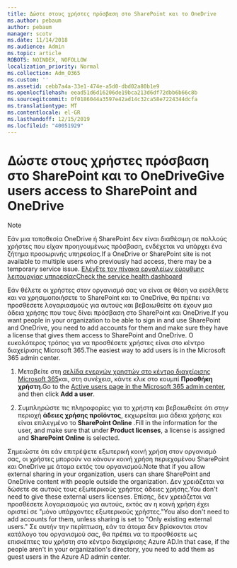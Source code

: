 ```yaml
---
title: Δώστε στους χρήστες πρόσβαση στο SharePoint και το OneDrive
ms.author: pebaum
author: pebaum
manager: scotv
ms.date: 11/14/2018
ms.audience: Admin
ms.topic: article
ROBOTS: NOINDEX, NOFOLLOW
localization_priority: Normal
ms.collection: Adm_O365
ms.custom: ''
ms.assetid: cebb7a4a-33e1-474e-a5d0-dbd02a80b1e9
ms.openlocfilehash: eead51d6d16206de19bca213d6df72dbb6b66c8b
ms.sourcegitcommit: 0f0186044a3597e42ad14c32ca58e7224344dcfa
ms.translationtype: MT
ms.contentlocale: el-GR
ms.lasthandoff: 12/15/2019
ms.locfileid: "40051929"
---
```

# <a name="give-users-access-to-sharepoint-and-onedrive"></a><span data-ttu-id="154b0-102">Δώστε στους χρήστες πρόσβαση στο SharePoint και το OneDrive</span><span class="sxs-lookup"><span data-stu-id="154b0-102">Give users access to SharePoint and OneDrive</span></span>

> [!NOTE]
> <span data-ttu-id="154b0-103">Εάν μια τοποθεσία OneDrive ή SharePoint δεν είναι διαθέσιμη σε πολλούς χρήστες που είχαν προηγουμένως πρόσβαση, ενδέχεται να υπάρχει ένα ζήτημα προσωρινής υπηρεσίας.</span><span class="sxs-lookup"><span data-stu-id="154b0-103">If a OneDrive or SharePoint site is not available to multiple users who previously had access, there may be a temporary service issue.</span></span> [<span data-ttu-id="154b0-104">Ελέγξτε τον πίνακα εργαλείων εύρυθμης λειτουργίας υπηρεσίας</span><span class="sxs-lookup"><span data-stu-id="154b0-104">Check the service health dashboard</span></span>](https://portal.office.com/adminportal/home#/servicehealth)
  
<span data-ttu-id="154b0-105">Εάν θέλετε οι χρήστες στον οργανισμό σας να είναι σε θέση να εισέλθετε και να χρησιμοποιήσετε το SharePoint και το OneDrive, θα πρέπει να προσθέσετε λογαριασμούς για αυτούς και βεβαιωθείτε ότι έχουν μια άδεια χρήσης που τους δίνει πρόσβαση στο SharePoint και OneDrive.</span><span class="sxs-lookup"><span data-stu-id="154b0-105">If you want people in your organization to be able to sign in and use SharePoint and OneDrive, you need to add accounts for them and make sure they have a license that gives them access to SharePoint and OneDrive.</span></span> <span data-ttu-id="154b0-106">Ο ευκολότερος τρόπος για να προσθέσετε χρήστες είναι στο κέντρο διαχείρισης Microsoft 365.</span><span class="sxs-lookup"><span data-stu-id="154b0-106">The easiest way to add users is in the Microsoft 365 admin center.</span></span>
  
1. <span data-ttu-id="154b0-107">Μεταβείτε στη [σελίδα ενεργών χρηστών στο κέντρο διαχείρισης Microsoft 365](https://portal.office.com/adminportal/home#/users)και, στη συνέχεια, κάντε κλικ στο κουμπί **Προσθήκη χρήστη**.</span><span class="sxs-lookup"><span data-stu-id="154b0-107">Go to the [Active users page in the Microsoft 365 admin center](https://portal.office.com/adminportal/home#/users), and then click **Add a user**.</span></span>
    
2. <span data-ttu-id="154b0-108">Συμπληρώστε τις πληροφορίες για το χρήστη και βεβαιωθείτε ότι στην περιοχή **άδειες χρήσης προϊόντος**, εκχωρείται μια άδεια χρήσης και είναι επιλεγμένο το **SharePoint Online** .</span><span class="sxs-lookup"><span data-stu-id="154b0-108">Fill in the information for the user, and make sure that under **Product licenses**, a license is assigned and **SharePoint Online** is selected.</span></span> 
    
<span data-ttu-id="154b0-109">Σημειώστε ότι εάν επιτρέψετε εξωτερική κοινή χρήση στον οργανισμό σας, οι χρήστες μπορούν να κάνουν κοινή χρήση περιεχομένου SharePoint και OneDrive με άτομα εκτός του οργανισμού.</span><span class="sxs-lookup"><span data-stu-id="154b0-109">Note that if you allow external sharing in your organization, users can share SharePoint and OneDrive content with people outside the organization.</span></span> <span data-ttu-id="154b0-110">Δεν χρειάζεται να δώσετε σε αυτούς τους εξωτερικούς χρήστες άδειες χρήσης.</span><span class="sxs-lookup"><span data-stu-id="154b0-110">You don't need to give these external users licenses.</span></span> <span data-ttu-id="154b0-111">Επίσης, δεν χρειάζεται να προσθέσετε λογαριασμούς για αυτούς, εκτός αν η κοινή χρήση έχει οριστεί σε "μόνο υπάρχοντες εξωτερικούς χρήστες."</span><span class="sxs-lookup"><span data-stu-id="154b0-111">You also don't need to add accounts for them, unless sharing is set to "Only existing external users."</span></span> <span data-ttu-id="154b0-112">Σε αυτήν την περίπτωση, εάν τα άτομα δεν βρίσκονται στον κατάλογο του οργανισμού σας, θα πρέπει να τα προσθέσετε ως επισκέπτες του χρήστη στο κέντρο διαχείρισης Azure AD.</span><span class="sxs-lookup"><span data-stu-id="154b0-112">In that case, if the people aren't in your organization's directory, you need to add them as guest users in the Azure AD admin center.</span></span>
  

